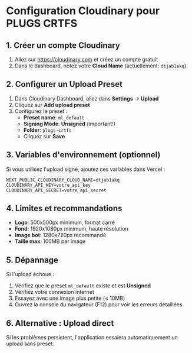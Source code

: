# Configuration Cloudinary pour PLUGS CRTFS

## 1. Créer un compte Cloudinary

1. Allez sur https://cloudinary.com et créez un compte gratuit
2. Dans le dashboard, notez votre **Cloud Name** (actuellement: `dtjab1akq`)

## 2. Configurer un Upload Preset

1. Dans Cloudinary Dashboard, allez dans **Settings** → **Upload**
2. Cliquez sur **Add upload preset**
3. Configurez le preset :
   - **Preset name**: `ml_default`
   - **Signing Mode**: **Unsigned** (important!)
   - **Folder**: `plugs-crtfs`
   - Cliquez sur **Save**

## 3. Variables d'environnement (optionnel)

Si vous utilisez l'upload signé, ajoutez ces variables dans Vercel :

```
NEXT_PUBLIC_CLOUDINARY_CLOUD_NAME=dtjab1akq
CLOUDINARY_API_KEY=votre_api_key
CLOUDINARY_API_SECRET=votre_api_secret
```

## 4. Limites et recommandations

- **Logo**: 500x500px minimum, format carré
- **Fond**: 1920x1080px minimum, haute résolution
- **Image bot**: 1280x720px recommandé
- **Taille max**: 100MB par image

## 5. Dépannage

Si l'upload échoue :

1. Vérifiez que le preset `ml_default` existe et est **Unsigned**
2. Vérifiez votre connexion internet
3. Essayez avec une image plus petite (< 10MB)
4. Ouvrez la console du navigateur (F12) pour voir les erreurs détaillées

## 6. Alternative : Upload direct

Si les problèmes persistent, l'application essaiera automatiquement un upload sans preset.